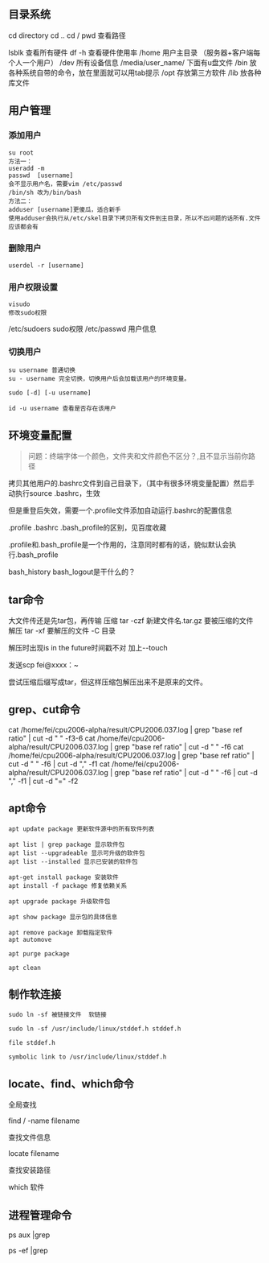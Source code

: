 ## 目录系统

cd directory
cd ..
cd /
pwd 查看路径

lsblk 查看所有硬件
df -h 查看硬件使用率
/home 用户主目录 （服务器+客户端每个人一个用户）
/dev  所有设备信息
/media/user_name/ 下面有u盘文件
/bin 放各种系统自带的命令，放在里面就可以用tab提示
/opt 存放第三方软件
/lib 放各种库文件

## 用户管理

### 添加用户

```shell
su root
方法一：
useradd -m
passwd  [username]
会不显示用户名，需要vim /etc/passwd 
/bin/sh 改为/bin/bash
方法二：
adduser [username]更傻瓜，适合新手
使用adduser会执行从/etc/skel目录下拷贝所有文件到主目录，所以不出问题的话所有.文件应该都会有
```

### 删除用户

```shell
userdel -r [username]
```

### 用户权限设置

```shell
visudo
修改sudo权限
```

/etc/sudoers sudo权限
/etc/passwd  用户信息

### 切换用户

```shell
su username 普通切换
su - username 完全切换，切换用户后会加载该用户的环境变量。
```

```shell
sudo [-d] [-u username]
```

```shell
id -u username 查看是否存在该用户
```

## 环境变量配置

> 问题：终端字体一个颜色，文件夹和文件颜色不区分？,且不显示当前你路径

拷贝其他用户的.bashrc文件到自己目录下，（其中有很多环境变量配置）然后手动执行source .bashrc，生效

但是重登后失效，需要一个.profile文件添加自动运行.bashrc的配置信息

.profile .bashrc .bash_profile的区别，见百度收藏

.profile和.bash_profile是一个作用的，注意同时都有的话，貌似默认会执行.bash_profile

bash_history bash_logout是干什么的？

## tar命令

大文件传还是先tar包，再传输
压缩 tar -czf 新建文件名.tar.gz 要被压缩的文件
解压 tar -xf  要解压的文件 -C 目录

解压时出现is in the future时间戳不对
加上--touch

发送scp fei@xxxx：~

尝试压缩后缀写成tar，但这样压缩包解压出来不是原来的文件。

## grep、cut命令

cat /home/fei/cpu2006-alpha/result/CPU2006.037.log | grep "base ref ratio"  | cut -d " " -f3-6
cat /home/fei/cpu2006-alpha/result/CPU2006.037.log | grep "base ref ratio"  | cut -d " " -f6
cat /home/fei/cpu2006-alpha/result/CPU2006.037.log | grep "base ref ratio"  | cut -d " " -f6 | cut -d "," -f1
cat /home/fei/cpu2006-alpha/result/CPU2006.037.log | grep "base ref ratio"  | cut -d " " -f6 | cut -d "," -f1 | cut -d "=" -f2

## apt命令

```shell
apt update package 更新软件源中的所有软件列表

apt list | grep package 显示软件包
apt list --upgradeable 显示可升级的软件包
apt list --installed 显示已安装的软件包

apt-get install package 安装软件
apt install -f package 修复依赖关系

apt upgrade package 升级软件包

apt show package 显示包的具体信息

apt remove package 卸载指定软件
apt automove  

apt purge package 

apt clean 
```

## 制作软连接

```shell
sudo ln -sf 被链接文件  软链接 

sudo ln -sf /usr/include/linux/stddef.h stddef.h

file stddef.h 

symbolic link to /usr/include/linux/stddef.h
```

## locate、find、which命令

全局查找

find / -name filename

查找文件信息

locate filename

查找安装路径

which 软件

## 进程管理命令

ps aux |grep

ps -ef |grep
